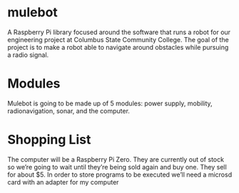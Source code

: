 # mulebot
A Raspberry Pi library focused around the software that runs a robot for our engineering project at Columbus State Community College. The goal of the project is to make a robot able to navigate around obstacles while pursuing a radio signal.

# Modules
Mulebot is going to be made up of 5 modules: power supply, mobility, radionavigation, sonar, and the computer.

# Shopping List
The computer will be a Raspberry Pi Zero. They are currently out of stock so we’re going to wait until they’re being sold again and buy one. They sell for about $5. In order to store programs to be executed we’ll need a microsd card with an adapter for my computer